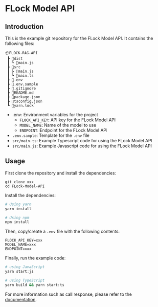 # FLock Model API

## Introduction

This is the example git repository for the FLock Model API. It contains the following files:

```
📦FLOCK-RAG-API
 ┣ 📂dist
 ┃ ┗ 📜main.js
 ┣ 📂src
 ┃ ┣ 📜main.js
 ┃ ┗ 📜main.ts
 ┣ 📜.env
 ┣ 📜.env.sample
 ┣ 📜.gitignore
 ┣ 📜README.md
 ┣ 📜package.json
 ┣ 📜tsconfig.json
 ┗ 📜yarn.lock
```

- .env: Environment variables for the project
  - `FLOCK_API_KEY`: API key for the FLock Model API
  - `MODEL_NAME`: Name of the model to use
  - `ENDPOINT`: Endpoint for the FLock Model API
- `.env.sample`: Template for the `.env` file
- `src/main.ts`: Example Typescript code for using the FLock Model API
- `src/main.js`: Example Javascript code for using the FLock Model API

## Usage

First clone the repository and install the dependencies:

```
git clone xxx
cd FLock-Model-API
```

Install the dependencies:

```bash
# Using yarn
yarn install

# Using npm
npm install
```

Then, copy/create a `.env` file with the following contents:

```
FLOCK_API_KEY=xxx
MODEL_NAME=xxx
ENDPOINT=xxx
```

Finally, run the example code:

```bash
# using JavaScript
yarn start:js

# using TypeScript
yarn build && yarn start:ts

```

For more information such as call response, please refer to the [documentation](https://docs.flock.io/ai-co-creation-platform/model-api-guide).
